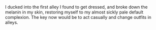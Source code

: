 I ducked into the first alley I found to get dressed, and broke down the melanin in my skin, restoring myself to
my almost sickly pale default complexion. The key now would be to act casually and change outfits in alleys.


